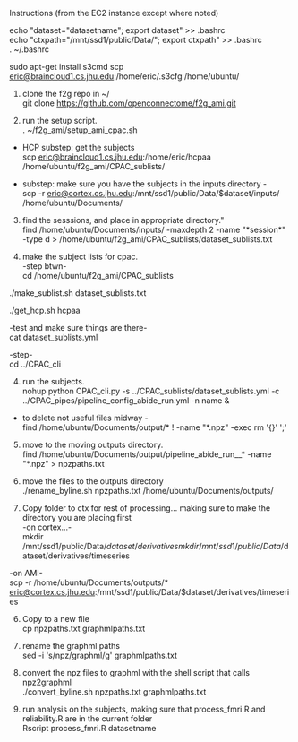 Instructions (from the EC2 instance except where noted)

echo "dataset=\"datasetname\"; export dataset" >> .bashrc  
echo "ctxpath=\"/mnt/ssd1/public/Data/\"; export ctxpath" >> .bashrc  
. ~/.bashrc  

sudo apt-get install s3cmd
scp eric@braincloud1.cs.jhu.edu:/home/eric/.s3cfg /home/ubuntu/
1) clone the f2g repo in ~/  
git clone https://github.com/openconnectome/f2g_ami.git  

2) run the setup script.  
. ~/f2g_ami/setup_ami_cpac.sh  

- HCP substep: get the subjects  
scp eric@braincloud1.cs.jhu.edu:/home/eric/hcpaa /home/ubuntu/f2g_ami/CPAC_sublists/
			
- substep: make sure you have the subjects in the inputs directory -  
scp -r eric@cortex.cs.jhu.edu:/mnt/ssd1/public/Data/$dataset/inputs/ /home/ubuntu/Documents/  

3) find the sesssions, and place in appropriate directory."  
find /home/ubuntu/Documents/inputs/ -maxdepth 2 -name "\*session\*" -type d >   /home/ubuntu/f2g_ami/CPAC_sublists/dataset_sublists.txt  
  
4) make the subject lists for cpac.  
-step btwn-  
cd /home/ubuntu/f2g_ami/CPAC_sublists  
  
./make_sublist.sh dataset_sublists.txt  

./get_hcp.sh hcpaa
  
-test and make sure things are there-  
cat dataset_sublists.yml  
			  
-step-  
cd ../CPAC_cli	  
  	
4) run the subjects.  
nohup python CPAC_cli.py -s ../CPAC_sublists/dataset_sublists.yml -c ../CPAC_pipes/pipeline_config_abide_run.yml -n name &  

- to delete not useful files midway -  
find /home/ubuntu/Documents/output/* ! -name "*.npz" -exec rm '{}' ';'  

5) move to the moving outputs directory.  
find /home/ubuntu/Documents/output/pipeline_abide_run__* -name "*.npz" > npzpaths.txt  
  
6) move the files to the outputs directory  
./rename_byline.sh npzpaths.txt /home/ubuntu/Documents/outputs/  
  
7) Copy folder to ctx for rest of processing... making sure to make the directory you are placing first	  
-on cortex...-  
mkdir /mnt/ssd1/public/Data/$dataset/derivatives  
mkdir /mnt/ssd1/public/Data/$dataset/derivatives/timeseries  

-on AMI-  
scp -r /home/ubuntu/Documents/outputs/* eric@cortex.cs.jhu.edu:/mnt/ssd1/public/Data/$dataset/derivatives/timeseries  
  
6) Copy to a new file  
cp npzpaths.txt graphmlpaths.txt  

7) rename the graphml paths  		
sed -i 's/npz/graphml/g' graphmlpaths.txt  
  
9) convert the npz files to graphml with the shell script that calls npz2graphml  
./convert_byline.sh npzpaths.txt graphmlpaths.txt  
  
10) run analysis on the subjects, making sure that process_fmri.R and reliability.R are in the current folder  
Rscript process_fmri.R datasetname  
  

